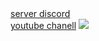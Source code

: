 <html>
<head>
  <meta http-equiv="CONTENT-TYPE" content="text/html; charset=UTF-8">
  <link rel="stylesheet" href="styles/style.css"/>
  <title>jé.blue</title>
</head>
<body>
  <style>
    b{
      background-color: "blue"
    }
  </style>
  <a href="https://discord.com/invite/hAyveBFb">server discord</a><br>
  <a href="https://youtube.com/@ayoub_kobra_ff?si=nQyarPNhHvr3rWIK">youtube chanell</a>
  
  <img src="content://media/external/downloads/17615">
</body>
</html>

